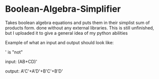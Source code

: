 # Boolean-Algebra-Simplifier
Takes boolean algebra equations and puts them in their simplist sum of products form.
done without any external libraries.
This is still unfinished, but I uploaded it to give a general idea of my python abilities

Example of what an input and output should look like:

' is "not"

input: (AB+CD)'

output: A'C'+A'D'+B'C'+B'D'

